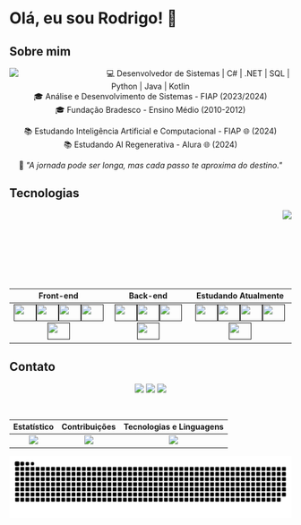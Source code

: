 # Olá, eu sou Rodrigo! 👋

## Sobre mim

<img src="https://user-images.githubusercontent.com/74038190/212741999-016fddbd-617a-4448-8042-0ecf907aea25.gif" width="170px" align="left">

<div align="center"> 
          
:computer: Desenvolvedor de Sistemas | C# | .NET | SQL | Python | Java | Kotlin <br>
:mortar_board: Análise e Desenvolvimento de Sistemas - FIAP (2023/2024) <br>
:mortar_board: Fundação Bradesco - Ensino Médio (2010-2012) <br>

:books: Estudando Inteligência Artificial e Computacional - FIAP :globe_with_meridians: (2024) <br>
:books: Estudando AI Regenerativa - Alura :globe_with_meridians: (2024) <br>

:thought_balloon: <em> "A jornada pode ser longa, mas cada passo te aproxima do destino." </em> <br> 

</div>


## Tecnologias

<img align="right" height="140" src="https://user-images.githubusercontent.com/74038190/216654136-2b97900b-59ee-45c5-87bb-0c359e31dd2f.gif"> 

<div align="center">

Front-end | Back-end | Estudando Atualmente
:---------:|:---------:|:----------------------:
<a href=" " target="_blank"><img height="30" width="40" src="https://cdn.jsdelivr.net/gh/devicons/devicon/icons/html5/html5-original-wordmark.svg" /></a><a href=" " target="_blank"><img height="30" width="40" src="https://cdn.jsdelivr.net/gh/devicons/devicon/icons/css3/css3-original-wordmark.svg" /></a><a href=" " target="_blank"><img  height="30" width="40" src="https://cdn.jsdelivr.net/gh/devicons/devicon/icons/javascript/javascript-original.svg" /></a><a href=" " target="_blank"><img height="30" width="40" src="https://cdn.jsdelivr.net/gh/devicons/devicon/icons/bootstrap/bootstrap-original-wordmark.svg" /></a><a href=" " target="_blank"><img height="30" width="40" src="https://cdn.jsdelivr.net/gh/devicons/devicon@latest/icons/nodejs/nodejs-original-wordmark.svg"/></a> | <a href=" " target="_blank"><img height="30" width="40" src="https://cdn.jsdelivr.net/gh/devicons/devicon/icons/python/python-original.svg" /></a><a href=" " target="_blank"><img height="30" width="40" src="https://cdn.jsdelivr.net/gh/devicons/devicon@latest/icons/oracle/oracle-original.svg" /></a><a href=" " target="_blank"><img height="30" width="40" src="https://cdn.jsdelivr.net/gh/devicons/devicon@latest/icons/csharp/csharp-original.svg"/></a><a href=" " target="_blank"><img height="30" width="40" src="https://cdn.jsdelivr.net/gh/devicons/devicon/icons/java/java-original.svg" /></a> | <a href=" " target="_blank"><img height="30" width="40" src="https://cdn.jsdelivr.net/gh/devicons/devicon@latest/icons/kotlin/kotlin-original.svg" /></a><a href=" " target="_blank"><img height="30" width="40" src="https://cdn.jsdelivr.net/gh/devicons/devicon@latest/icons/androidstudio/androidstudio-original.svg"/></a><a href="" target="_blank"><img height="30" width="40" src="https://cdn.jsdelivr.net/gh/devicons/devicon@latest/icons/firebase/firebase-original-wordmark.svg"/></a><a href=" " target="_blank"><img  height="30" width="40" src="https://cdn.jsdelivr.net/gh/devicons/devicon@latest/icons/mongodb/mongodb-original-wordmark.svg" /></a><a href=" " target="_blank"><img  height="30" width="40" src="https://cdn.jsdelivr.net/gh/devicons/devicon@latest/icons/azure/azure-original-wordmark.svg" /></a> 

</div>
          
## Contato

<div align="center">
          
  <a href="https://www.linkedin.com/in/rodrigofribeiro95" target="_blank"><img src="https://img.shields.io/badge/-LinkedIn-%230077B5?style=for-the-badge&logo=linkedin&logoColor=white" target="_blank"></a> 
  <a href=" " target="_blank"><img src="https://img.shields.io/badge/-Instagram-%23E4405F?style=for-the-badge&logo=instagram&logoColor=white" target="_blank"></a>
  <a href ="rodrigofr41@gmail.com"><img src="https://img.shields.io/badge/Gmail-D14836?style=for-the-badge&logo=gmail&logoColor=white" target="_blank"></a>
<br>
          
<br>

Estatístico | Contribuições | Tecnologias e Linguagens
:---------:|:---------:|:----------------------:          
<a href="https://github.com/DigouO"><img height="160em" src="https://github-readme-stats.vercel.app/api?username=DigouO&show_icons=true&theme=dracula&include_all_commits=true&count_private=true"/> | <img height="160em" src='https://github-readme-streak-stats.herokuapp.com?user=DigouO&theme=dracula&hide_border=false&date_format=j%20M%5B%20Y%5D'/> | <img height="160em" src="https://github-readme-stats.vercel.app/api/top-langs/?username=DigouO&layout=compact&langs_count=7&hide=hack,scss,less,stylus&theme=dracula"/>
</a>

<picture>
  <source
    media="(prefers-color-scheme: dark)"
    srcset="https://raw.githubusercontent.com/platane/snk/output/github-contribution-grid-snake-dark.svg"
  />
  <source
    media="(prefers-color-scheme: light)"
    srcset="https://raw.githubusercontent.com/platane/snk/output/github-contribution-grid-snake.svg"
  />
  <img
    alt="github contribution grid snake animation"
    src="https://raw.githubusercontent.com/platane/snk/output/github-contribution-grid-snake.svg"
  />
</picture>

</div>

<!--
**DigouO/RodrigoF.Ribeiro** is a ✨ _special_ ✨ repository because its `README.md` (this file) appears on your GitHub profile.

Here are some ideas to get you started:

- 🔭 I’m currently working on ...
- 🌱 I’m currently learning ...
- 👯 I’m looking to collaborate on ...
- 🤔 I’m looking for help with ...
- 💬 Ask me about ...
- 📫 How to reach me: ...
- 😄 Pronouns: ...
- ⚡ Fun fact: ...
-->

